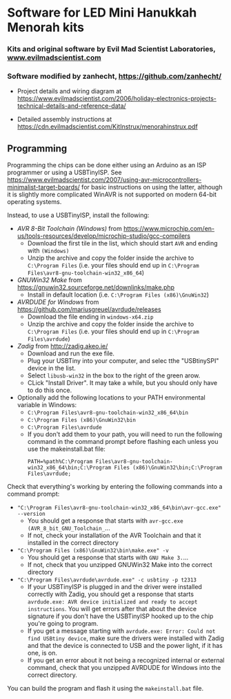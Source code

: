 # Software for LED Mini Hanukkah Menorah kits
### Kits and original software by Evil Mad Scientist Laboratories, www.evilmadscientist.com

### Software modified by zanhecht, https://github.com/zanhecht/

* Project details and wiring diagram at https://www.evilmadscientist.com/2006/holiday-electronics-projects-technical-details-and-reference-data/

* Detailed assembly instructions at https://cdn.evilmadscientist.com/KitInstrux/menorahinstrux.pdf

## Programming

Programming the chips can be done either using an Arduino as an ISP programmer or using a USBTinyISP. See https://www.evilmadscientist.com/2007/using-avr-microcontrollers-minimalist-target-boards/ for basic instructions on using the latter, although it is slightly more complicated WinAVR is not supported on modern 64-bit operating systems.

Instead, to use a USBTinyISP, install the following:

* _AVR 8-Bit Toolchain (Windows)_ from https://www.microchip.com/en-us/tools-resources/develop/microchip-studio/gcc-compilers
  * Download the first tile in the list, which should start `AVR` and ending with `(Windows)`
  * Unzip the archive and copy the folder inside the archive to `C:\Program Files` (i.e. your files should end up in `C:\Program Files\avr8-gnu-toolchain-win32_x86_64`)
* _GNUWin32 Make_ from https://gnuwin32.sourceforge.net/downlinks/make.php
  * Install in default location (i.e. `C:\Program Files (x86)\GnuWin32`)
* _AVRDUDE for Windows_ from https://github.com/mariusgreuel/avrdude/releases
  * Download the file ending in `windows-x64.zip`
  * Unzip the archive and copy the folder inside the archive to `C:\Program Files` (i.e. your files should end up in `C:\Program Files\avrdude`)
* _Zadig_ from http://zadig.akeo.ie/
  * Download and run the exe file.
  * Plug your USBTiny into your computer, and selec tthe "USBtinySPI" device in the list.
  * Select `libusb-win32` in the box to the right of the green arow.
  * CLick "Install Driver". It may take a while, but you should only have to do this once.
* Optionally add the following locations to your PATH environmental variable in Windows:
    * `C:\Program Files\avr8-gnu-toolchain-win32_x86_64\bin`
    * `C:\Program Files (x86)\GnuWin32\bin`
    * `C:\Program Files\avrdude`
  * If you don't add them to your path, you will need to run the following command in the command prompt before flashing each unless you use the makeinstall.bat file:
    ```
    PATH=%path%C:\Program Files\avr8-gnu-toolchain-win32_x86_64\bin;C:\Program Files (x86)\GnuWin32\bin;C:\Program Files\avrdude;
    ```
    
Check that everything's working by entering the following commands into a command prompt:
* `"C:\Program Files\avr8-gnu-toolchain-win32_x86_64\bin\avr-gcc.exe" --version`
  * You should get a response that starts with `avr-gcc.exe (AVR_8_bit_GNU_Toolchain_`...
  * If not, check your installation of the AVR Toolchain and that it installed in the correct directory
* `"C:\Program Files (x86)\GnuWin32\bin\make.exe" -v`
  * You should get a response that starts with `GNU Make 3.`...
  * If not, check that you unzipped GNUWin32 Make into the correct directory
* `"C:\Program Files\avrdude\avrdude.exe" -c usbtiny -p t2313`
  * If your USBTinyISP is plugged in and the driver were installed correctly with Zadig, you should get a response that starts `avrdude.exe: AVR device initialized and ready to accept instructions`. You will get errors after that about the device signature if you don't have the USBTinyISP hooked up to the chip you're going to program.
  * If you get a message starting with `avrdude.exe: Error: Could not find USBtiny device`, make sure the drivers were installed with Zadig and that the device is connected to USB and the power light, if it has one, is on.
  * If you get an error about it not being a recognized internal or external command, check that you unzipped AVRDUDE for Windows into the correct directory.

You can build the program and flash it using the `makeinstall.bat` file.

